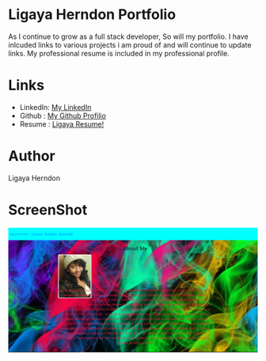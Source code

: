 # Ligaya Herndon Portfolio
As I continue to grow as a full stack developer, So will my portfolio. I have inlcuded links to various projects i am proud of and will continue to update links. My professional resume is included in my professional profile. 

# Links 
<ul>
  <li>
 LinkedIn: <a href= "https://www.linkedin.com/in/ligaya-herndon-phb9881b9/" target="_blank">My LinkedIn</a>
 </li>
 <li>
 Github : <a href= "https://github.com/ligaya96/my-portfolio"  target="_blank">My Github Profilio</a>
 </li>
 <li>
 Resume : <a href="https://docs.google.com/document/d/e/2PACX-1vR24OG8mhziDC_sKqI7FsoV3uJpG12VewiwIDL1sYATd64uZpuM4VuS1GTVn3EdP-tGtYdhNsV8c2nQ/pub?embedded=true" target="_blank">Ligaya Resume!</a>
  </li>
</ul>

# Author
Ligaya Herndon 
# ScreenShot
<img src = "./images/aboutme.png" alt="aboutmescreenshot">
